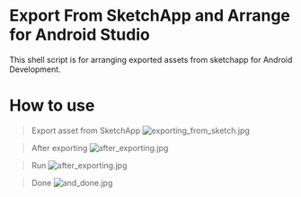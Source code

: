 # Export From SketchApp and Arrange for Android Studio
This shell script is for arranging exported assets from sketchapp for Android Development.

# How to use
> Export asset from SketchApp
![exporting_from_sketch.jpg]()

> After exporting
![after_exporting.jpg]()

> Run
![after_exporting.jpg]()

> Done
![and_done.jpg]()